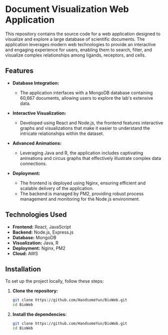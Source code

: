 # Document Visualization Web Application

This repository contains the source code for a web application designed to visualize and explore a large database of scientific documents. The application leverages modern web technologies to provide an interactive and engaging experience for users, enabling them to search, filter, and visualize complex relationships among ligands, receptors, and cells.

## Features

- **Database Integration:** 
  - The application interfaces with a MongoDB database containing 60,667 documents, allowing users to explore the lab's extensive data.
  
- **Interactive Visualization:**
  - Developed using React and Node.js, the frontend features interactive graphs and visualizations that make it easier to understand the intricate relationships within the dataset.
  
- **Advanced Animations:**
  - Leveraging Java and R, the application includes captivating animations and circus graphs that effectively illustrate complex data connections.
  
- **Deployment:**
  - The frontend is deployed using Nginx, ensuring efficient and scalable delivery of the application.
  - The backend is managed by PM2, providing robust process management and monitoring for the Node.js environment.

## Technologies Used

- **Frontend:** React, JavaScript
- **Backend:** Node.js, Express.js
- **Database:** MongoDB
- **Visualization:** Java, R
- **Deployment:** Nginx, PM2
- **Cloud:** AWS

## Installation

To set up the project locally, follow these steps:

1. **Clone the repository:**

   ```bash
   git clone https://github.com/HandsomeYun/BioWeb.git
   cd BioWeb
   ```
2. **Install the dependencies:**

   ```bash
   git clone https://github.com/HandsomeYun/BioWeb.git
   cd BioWeb
